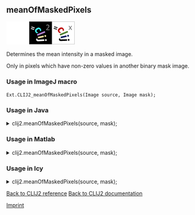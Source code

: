 ## meanOfMaskedPixels
<img src="images/mini_empty_logo.png"/><img src="images/mini_clij2_logo.png"/><img src="images/mini_clijx_logo.png"/>

Determines the mean intensity in a masked image. 

Only in pixels which have non-zero values in another binary mask image.

### Usage in ImageJ macro
```
Ext.CLIJ2_meanOfMaskedPixels(Image source, Image mask);
```




### Usage in Java


<details>

<summary>
clij2.meanOfMaskedPixels(source, mask);
</summary>
<pre class="highlight">// init CLIJ and GPU
import net.haesleinhuepf.clij2.CLIJ2;
import net.haesleinhuepf.clij.clearcl.ClearCLBuffer;
CLIJ2 clij2 = CLIJ2.getInstance();

// get input parameters
ClearCLBuffer source = clij2.push(sourceImagePlus);
ClearCLBuffer mask = clij2.push(maskImagePlus);
</pre>

<pre class="highlight">
// Execute operation on GPU
double resultMeanOfMaskedPixels = clij2.meanOfMaskedPixels(source, mask);
</pre>

<pre class="highlight">
//show result
System.out.println(resultMeanOfMaskedPixels);

// cleanup memory on GPU
clij2.release(source);
clij2.release(mask);
</pre>

</details>





### Usage in Matlab


<details>

<summary>
clij2.meanOfMaskedPixels(source, mask);
</summary>
<pre class="highlight">% init CLIJ and GPU
clij2 = init_clatlab();

% get input parameters
source = clij2.pushMat(source_matrix);
mask = clij2.pushMat(mask_matrix);
</pre>

<pre class="highlight">
% Execute operation on GPU
double resultMeanOfMaskedPixels = clij2.meanOfMaskedPixels(source, mask);
</pre>

<pre class="highlight">
% show result
System.out.println(resultMeanOfMaskedPixels);

% cleanup memory on GPU
clij2.release(source);
clij2.release(mask);
</pre>

</details>





### Usage in Icy


<details>

<summary>
clij2.meanOfMaskedPixels(source, mask);
</summary>
<pre class="highlight">// init CLIJ and GPU
importClass(net.haesleinhuepf.clicy.CLICY);
importClass(Packages.icy.main.Icy);

clij2 = CLICY.getInstance();

// get input parameters
source_sequence = getSequence();
source = clij2.pushSequence(source_sequence);
mask_sequence = getSequence();
mask = clij2.pushSequence(mask_sequence);
</pre>

<pre class="highlight">
// Execute operation on GPU
double resultMeanOfMaskedPixels = clij2.meanOfMaskedPixels(source, mask);
</pre>

<pre class="highlight">
// show result
System.out.println(resultMeanOfMaskedPixels);

// cleanup memory on GPU
clij2.release(source);
clij2.release(mask);
</pre>

</details>



[Back to CLIJ2 reference](https://clij.github.io/clij2-docs/reference)
[Back to CLIJ2 documentation](https://clij.github.io/clij2-docs)

[Imprint](https://clij.github.io/imprint)
